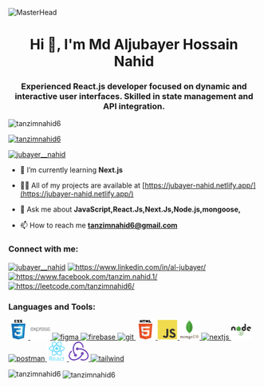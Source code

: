 ![MasterHead](https://i.ibb.co/zNxpGHY/cover.jpg)
<h1 align="center">Hi 👋, I'm Md Aljubayer Hossain Nahid</h1>
<h3 align="center">Experienced React.js developer focused on dynamic and interactive user interfaces. Skilled in state management and API integration.</h3>

<p align="left"> <img src="https://komarev.com/ghpvc/?username=tanzimnahid6&label=Profile%20views&color=0e75b6&style=flat" alt="tanzimnahid6" /> </p>

<p align="left"> <a href="https://github.com/ryo-ma/github-profile-trophy"><img src="https://github-profile-trophy.vercel.app/?username=tanzimnahid6" alt="tanzimnahid6" /></a> </p>

<p align="left"> <a href="https://twitter.com/jubayer__nahid" target="blank"><img src="https://img.shields.io/twitter/follow/jubayer__nahid?logo=twitter&style=for-the-badge" alt="jubayer__nahid" /></a> </p>

- 🌱 I’m currently learning **Next.js**

- 👨‍💻 All of my projects are available at [https://jubayer-nahid.netlify.app/](https://jubayer-nahid.netlify.app/)

- 💬 Ask me about **JavaScript,React.Js,Next.Js,Node.js,mongoose,**

- 📫 How to reach me **tanzimnahid6@gmail.com**

<h3 align="left">Connect with me:</h3>
<p align="left">
<a href="https://twitter.com/jubayer__nahid" target="blank"><img align="center" src="https://raw.githubusercontent.com/rahuldkjain/github-profile-readme-generator/master/src/images/icons/Social/twitter.svg" alt="jubayer__nahid" height="30" width="40" /></a>
<a href="https://linkedin.com/in/https://www.linkedin.com/in/al-jubayer/" target="blank"><img align="center" src="https://raw.githubusercontent.com/rahuldkjain/github-profile-readme-generator/master/src/images/icons/Social/linked-in-alt.svg" alt="https://www.linkedin.com/in/al-jubayer/" height="30" width="40" /></a>
<a href="https://fb.com/https://www.facebook.com/tanzim.nahid.1/" target="blank"><img align="center" src="https://raw.githubusercontent.com/rahuldkjain/github-profile-readme-generator/master/src/images/icons/Social/facebook.svg" alt="https://www.facebook.com/tanzim.nahid.1/" height="30" width="40" /></a>
<a href="https://www.leetcode.com/https://leetcode.com/tanzimnahid6/" target="blank"><img align="center" src="https://raw.githubusercontent.com/rahuldkjain/github-profile-readme-generator/master/src/images/icons/Social/leet-code.svg" alt="https://leetcode.com/tanzimnahid6/" height="30" width="40" /></a>
</p>

<h3 align="left">Languages and Tools:</h3>
<p align="left"> <a href="https://www.w3schools.com/css/" target="_blank" rel="noreferrer"> <img src="https://raw.githubusercontent.com/devicons/devicon/master/icons/css3/css3-original-wordmark.svg" alt="css3" width="40" height="40"/> </a> <a href="https://expressjs.com" target="_blank" rel="noreferrer"> <img src="https://raw.githubusercontent.com/devicons/devicon/master/icons/express/express-original-wordmark.svg" alt="express" width="40" height="40"/> </a> <a href="https://www.figma.com/" target="_blank" rel="noreferrer"> <img src="https://www.vectorlogo.zone/logos/figma/figma-icon.svg" alt="figma" width="40" height="40"/> </a> <a href="https://firebase.google.com/" target="_blank" rel="noreferrer"> <img src="https://www.vectorlogo.zone/logos/firebase/firebase-icon.svg" alt="firebase" width="40" height="40"/> </a> <a href="https://git-scm.com/" target="_blank" rel="noreferrer"> <img src="https://www.vectorlogo.zone/logos/git-scm/git-scm-icon.svg" alt="git" width="40" height="40"/> </a> <a href="https://www.w3.org/html/" target="_blank" rel="noreferrer"> <img src="https://raw.githubusercontent.com/devicons/devicon/master/icons/html5/html5-original-wordmark.svg" alt="html5" width="40" height="40"/> </a> <a href="https://developer.mozilla.org/en-US/docs/Web/JavaScript" target="_blank" rel="noreferrer"> <img src="https://raw.githubusercontent.com/devicons/devicon/master/icons/javascript/javascript-original.svg" alt="javascript" width="40" height="40"/> </a> <a href="https://www.mongodb.com/" target="_blank" rel="noreferrer"> <img src="https://raw.githubusercontent.com/devicons/devicon/master/icons/mongodb/mongodb-original-wordmark.svg" alt="mongodb" width="40" height="40"/> </a> <a href="https://nextjs.org/" target="_blank" rel="noreferrer"> <img src="https://cdn.worldvectorlogo.com/logos/nextjs-2.svg" alt="nextjs" width="40" height="40"/> </a> <a href="https://nodejs.org" target="_blank" rel="noreferrer"> <img src="https://raw.githubusercontent.com/devicons/devicon/master/icons/nodejs/nodejs-original-wordmark.svg" alt="nodejs" width="40" height="40"/> </a> <a href="https://postman.com" target="_blank" rel="noreferrer"> <img src="https://www.vectorlogo.zone/logos/getpostman/getpostman-icon.svg" alt="postman" width="40" height="40"/> </a> <a href="https://reactjs.org/" target="_blank" rel="noreferrer"> <img src="https://raw.githubusercontent.com/devicons/devicon/master/icons/react/react-original-wordmark.svg" alt="react" width="40" height="40"/> </a> <a href="https://redux.js.org" target="_blank" rel="noreferrer"> <img src="https://raw.githubusercontent.com/devicons/devicon/master/icons/redux/redux-original.svg" alt="redux" width="40" height="40"/> </a> <a href="https://tailwindcss.com/" target="_blank" rel="noreferrer"> <img src="https://www.vectorlogo.zone/logos/tailwindcss/tailwindcss-icon.svg" alt="tailwind" width="40" height="40"/> </a> </p>

<p><img align="left" src="https://github-readme-stats.vercel.app/api/top-langs?username=tanzimnahid6&show_icons=true&locale=en&layout=compact" alt="tanzimnahid6" /></p>

<p>&nbsp;<img align="center" src="https://github-readme-stats.vercel.app/api?username=tanzimnahid6&show_icons=true&locale=en" alt="tanzimnahid6" /></p>

